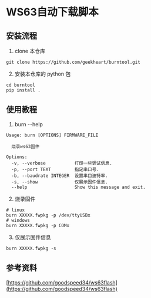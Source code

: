# WS63自动下载脚本

## 安装流程

1. clone 本仓库
```shell
git clone https://github.com/geekheart/burntool.git
```

2. 安装本仓库的 python 包
```shell
cd burntool
pip install .
```

## 使用教程

1. burn --help
```shell
Usage: burn [OPTIONS] FIRMWARE_FILE

  烧录ws63固件

Options:
  -v, --verbose           打印一些调试信息.
  -p, --port TEXT         指定串口号.
  -b, --baudrate INTEGER  设置串口波特率.
  -s, --show              仅展示固件信息.
  --help                  Show this message and exit.
```

2. 烧录固件 

```shell
# linux
burn XXXXX.fwpkg -p /dev/ttyUSBx
# windows
burn XXXXX.fwpkg -p COMx
```

3. 仅展示固件信息
```shell
burn XXXXX.fwpkg -s
```

## 参考资料

[https://github.com/goodspeed34/ws63flash](https://github.com/goodspeed34/ws63flash)